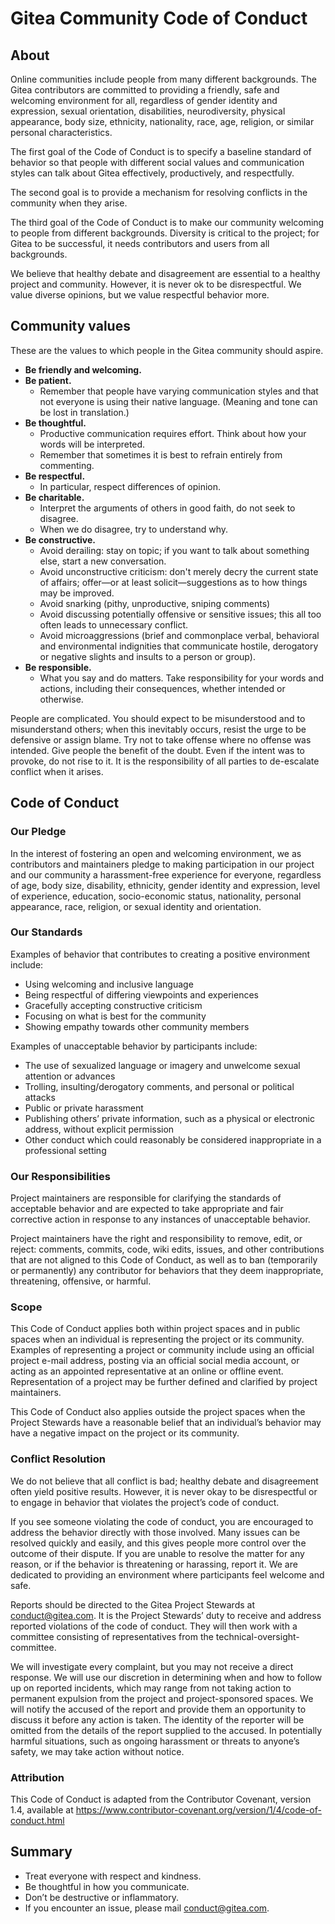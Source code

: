 # Gitea Community Code of Conduct

## About

Online communities include people from many different backgrounds. The Gitea contributors are committed to providing a friendly, safe and welcoming environment for all, regardless of gender identity and expression, sexual orientation, disabilities, neurodiversity, physical appearance, body size, ethnicity, nationality, race, age, religion, or similar personal characteristics.

The first goal of the Code of Conduct is to specify a baseline standard of behavior so that people with different social values and communication styles can talk about Gitea effectively, productively, and respectfully.

The second goal is to provide a mechanism for resolving conflicts in the community when they arise.

The third goal of the Code of Conduct is to make our community welcoming to people from different backgrounds. Diversity is critical to the project; for Gitea to be successful, it needs contributors and users from all backgrounds.

We believe that healthy debate and disagreement are essential to a healthy project and community. However, it is never ok to be disrespectful. We value diverse opinions, but we value respectful behavior more.

## Community values

These are the values to which people in the Gitea community should aspire.

- **Be friendly and welcoming.**
- **Be patient.**
  - Remember that people have varying communication styles and that not everyone is using their native language. (Meaning and tone can be lost in translation.)
- **Be thoughtful.**
  - Productive communication requires effort. Think about how your words will be interpreted.
  - Remember that sometimes it is best to refrain entirely from commenting.
- **Be respectful.**
  - In particular, respect differences of opinion.
- **Be charitable.**
  - Interpret the arguments of others in good faith, do not seek to disagree.
  - When we do disagree, try to understand why.
- **Be constructive.**
  - Avoid derailing: stay on topic; if you want to talk about something else, start a new conversation.
  - Avoid unconstructive criticism: don't merely decry the current state of affairs; offer—or at least solicit—suggestions as to how things may be improved.
  - Avoid snarking (pithy, unproductive, sniping comments)
  - Avoid discussing potentially offensive or sensitive issues; this all too often leads to unnecessary conflict.
  - Avoid microaggressions (brief and commonplace verbal, behavioral and environmental indignities that communicate hostile, derogatory or negative slights and insults to a person or group).
- **Be responsible.**
  - What you say and do matters. Take responsibility for your words and actions, including their consequences, whether intended or otherwise.

People are complicated. You should expect to be misunderstood and to misunderstand others; when this inevitably occurs, resist the urge to be defensive or assign blame. Try not to take offense where no offense was intended. Give people the benefit of the doubt. Even if the intent was to provoke, do not rise to it. It is the responsibility of all parties to de-escalate conflict when it arises.

## Code of Conduct

### Our Pledge

In the interest of fostering an open and welcoming environment, we as contributors and maintainers pledge to making participation in our project and our community a harassment-free experience for everyone, regardless of age, body size, disability, ethnicity, gender identity and expression, level of experience, education, socio-economic status, nationality, personal appearance, race, religion, or sexual identity and orientation.

### Our Standards

Examples of behavior that contributes to creating a positive environment include:

- Using welcoming and inclusive language
- Being respectful of differing viewpoints and experiences
- Gracefully accepting constructive criticism
- Focusing on what is best for the community
- Showing empathy towards other community members

Examples of unacceptable behavior by participants include:

- The use of sexualized language or imagery and unwelcome sexual attention or advances
- Trolling, insulting/derogatory comments, and personal or political attacks
- Public or private harassment
- Publishing others’ private information, such as a physical or electronic address, without explicit permission
- Other conduct which could reasonably be considered inappropriate in a professional setting

### Our Responsibilities

Project maintainers are responsible for clarifying the standards of acceptable behavior and are expected to take appropriate and fair corrective action in response to any instances of unacceptable behavior.

Project maintainers have the right and responsibility to remove, edit, or reject: comments, commits, code, wiki edits, issues, and other contributions that are not aligned to this Code of Conduct, as well as to ban (temporarily or permanently) any contributor for behaviors that they deem inappropriate, threatening, offensive, or harmful.

### Scope

This Code of Conduct applies both within project spaces and in public spaces when an individual is representing the project or its community. Examples of representing a project or community include using an official project e-mail address, posting via an official social media account, or acting as an appointed representative at an online or offline event. Representation of a project may be further defined and clarified by project maintainers.

This Code of Conduct also applies outside the project spaces when the Project Stewards have a reasonable belief that an individual’s behavior may have a negative impact on the project or its community.

### Conflict Resolution

We do not believe that all conflict is bad; healthy debate and disagreement often yield positive results. However, it is never okay to be disrespectful or to engage in behavior that violates the project’s code of conduct.

If you see someone violating the code of conduct, you are encouraged to address the behavior directly with those involved. Many issues can be resolved quickly and easily, and this gives people more control over the outcome of their dispute. If you are unable to resolve the matter for any reason, or if the behavior is threatening or harassing, report it. We are dedicated to providing an environment where participants feel welcome and safe.

Reports should be directed to the Gitea Project Stewards at conduct@gitea.com. It is the Project Stewards’ duty to receive and address reported violations of the code of conduct. They will then work with a committee consisting of representatives from the technical-oversight-committee.

We will investigate every complaint, but you may not receive a direct response. We will use our discretion in determining when and how to follow up on reported incidents, which may range from not taking action to permanent expulsion from the project and project-sponsored spaces. We will notify the accused of the report and provide them an opportunity to discuss it before any action is taken. The identity of the reporter will be omitted from the details of the report supplied to the accused. In potentially harmful situations, such as ongoing harassment or threats to anyone’s safety, we may take action without notice.

### Attribution

This Code of Conduct is adapted from the Contributor Covenant, version 1.4, available at https://www.contributor-covenant.org/version/1/4/code-of-conduct.html

## Summary

- Treat everyone with respect and kindness.
- Be thoughtful in how you communicate.
- Don’t be destructive or inflammatory.
- If you encounter an issue, please mail conduct@gitea.com.
